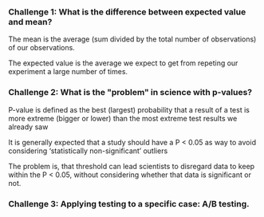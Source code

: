 ### Challenge 1: What is the difference between expected value and mean?

The mean is the average (sum divided by the total number of observations) of our observations.

The expected value is the average we expect to get from repeting our experiment a large number of times.



### Challenge 2: What is the "problem" in science with p-values?

P-value is defined as the best (largest) probability that a result of a test is more extreme (bigger or lower) than the most extreme test results we already saw

It is generally expected that a study should have a P < 0.05 as way to avoid considering ‘statistically non-significant’ outliers 

The problem is, that threshold can lead scientists to disregard data to keep within the P < 0.05, without considering whether that data is significant or not.


### Challenge 3: Applying testing to a specific case: A/B testing.

